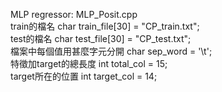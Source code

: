 MLP regressor: MLP_Posit.cpp  
train的檔名 char train_file[30] = "CP_train.txt";  
test的檔名 char test_file[30] = "CP_test.txt";  
檔案中每個值用甚麼字元分開 char sep_word = '\t';  
特徵加target的總長度 int total_col = 15;  
target所在的位置 int target_col = 14;  
